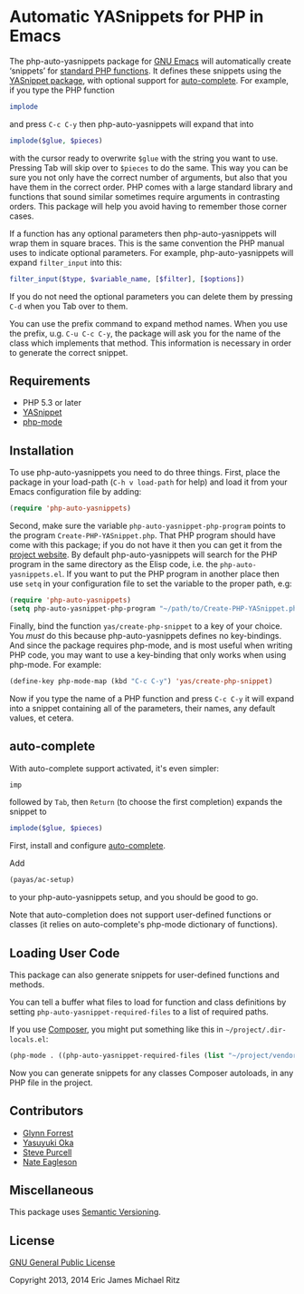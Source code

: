 Automatic YASnippets for PHP in Emacs
=====================================

The php-auto-yasnippets package for [GNU Emacs][emacs] will
automatically create ‘snippets’ for [standard PHP functions][php].  It
defines these snippets using the [YASnippet package][yas], with optional
support for [auto-complete][auto-complete].  For
example, if you type the PHP function

```php
implode
```

and press `C-c C-y` then php-auto-yasnippets will expand that into

```php
implode($glue, $pieces)
```

with the cursor ready to overwrite `$glue` with the string you want to
use.  Pressing Tab will skip over to `$pieces` to do the
same.  This way you can be sure you not only have the correct number
of arguments, but also that you have them in the correct order.  PHP
comes with a large standard library and functions that sound similar
sometimes require arguments in contrasting orders.  This package will
help you avoid having to remember those corner cases.

If a function has any optional parameters then php-auto-yasnippets
will wrap them in square braces.  This is the same convention the PHP
manual uses to indicate optional parameters.  For example,
php-auto-yasnippets will expand `filter_input` into this:

```php
filter_input($type, $variable_name, [$filter], [$options])
```

If you do not need the optional parameters you can delete them by
pressing `C-d` when you Tab over to them.

You can use the prefix command to expand method names.  When you use
the prefix, u.g. `C-u C-c C-y`, the package will ask you for the name
of the class which implements that method.  This information is
necessary in order to generate the correct snippet.

Requirements
------------

* PHP 5.3 or later
* [YASnippet][yas]
* [php-mode][php-mode]

Installation
------------

To use php-auto-yasnippets you need to do three things.  First, place
the package in your load-path (`C-h v load-path` for help) and load it
from your Emacs configuration file by adding:

```lisp
(require 'php-auto-yasnippets)
```

Second, make sure the variable `php-auto-yasnippet-php-program` points
to the program `Create-PHP-YASnippet.php`.  That PHP program should
have come with this package; if you do not have it then you can get it
from the [project website][home].  By default php-auto-yasnippets will
search for the PHP program in the same directory as the Elisp code,
i.e. the `php-auto-yasnippets.el`.  If you want to put the PHP program
in another place then use `setq` in your configuration file to set the
variable to the proper path, e.g:

```lisp
(require 'php-auto-yasnippets)
(setq php-auto-yasnippet-php-program "~/path/to/Create-PHP-YASnippet.php")
```

Finally, bind the function `yas/create-php-snippet` to a key of your
choice.  You *must* do this because php-auto-yasnippets defines no
key-bindings.  And since the package requires php-mode, and is most
useful when writing PHP code, you may want to use a key-binding that
only works when using php-mode.  For example:

```lisp
(define-key php-mode-map (kbd "C-c C-y") 'yas/create-php-snippet)
```

Now if you type the name of a PHP function and press `C-c C-y` it will
expand into a snippet containing all of the parameters, their names,
any default values, et cetera.


auto-complete
-------------

With auto-complete support activated, it's even simpler:

```php
imp
```

followed by `Tab`, then `Return` (to choose the first completion) expands the
snippet to

```php
implode($glue, $pieces)
```

First, install and configure [auto-complete][auto-complete].

Add

```lisp
(payas/ac-setup)
```

to your php-auto-yasnippets setup, and you should be good to go.

Note that auto-completion does not support user-defined functions or
classes (it relies on auto-complete's php-mode dictionary of functions).


Loading User Code
-----------------

This package can also generate snippets for user-defined functions and methods.

You can tell a buffer what files to load for function and class definitions by
setting `php-auto-yasnippet-required-files` to a list of required paths.

If you use [Composer](http://getcomposer.org/), you might put something like
this in `~/project/.dir-locals.el`:

```lisp
(php-mode . ((php-auto-yasnippet-required-files (list "~/project/vendor/autoload.php"))))
```

Now you can generate snippets for any classes Composer autoloads, in any PHP
file in the project.


Contributors
------------

* [Glynn Forrest](http://glynnforrest.com)
* [Yasuyuki Oka](http://yasuyk.github.io/)
* [Steve Purcell](http://www.sanityinc.com/)
* [Nate Eagleson](http://www.nateeag.com/)


Miscellaneous
-------------

This package uses [Semantic Versioning][semver].


License
-------

[GNU General Public License][gpl]

Copyright 2013, 2014 Eric James Michael Ritz



[emacs]: http://www.gnu.org/software/emacs/
[php]: http://php.net/
[yas]: https://github.com/capitaomorte/yasnippet
[auto-complete]: https://github.com/auto-complete/auto-complete
[php-mode]: https://github.com/ejmr/php-mode
[gpl]: http://www.gnu.org/copyleft/gpl.html
[home]: https://github.com/ejmr/php-auto-yasnippets
[semver]: http://semver.org/
